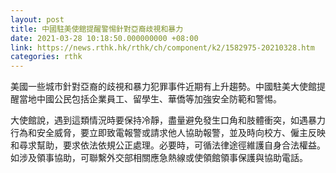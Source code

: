 ```yaml
---
layout: post
title: 中國駐美使館提醒警惕針對亞裔歧視和暴力
date: 2021-03-28 10:18:50.000000000 +08:00
link: https://news.rthk.hk/rthk/ch/component/k2/1582975-20210328.htm
categories: rthk
---
```


美國一些城市針對亞裔的歧視和暴力犯罪事件近期有上升趨勢。中國駐美大使館提醒當地中國公民包括企業員工、留學生、華僑等加強安全防範和警惕。

大使館說，遇到這類情況時要保持冷靜，盡量避免發生口角和肢體衝突，如遇暴力行為和安全威脅，要立即致電報警或請求他人協助報警，並及時向校方、僱主反映和尋求幫助，要求依法依規公正處理。必要時，可循法律途徑維護自身合法權益。如涉及領事協助，可聯繫外交部相關應急熱線或使領館領事保護與協助電話。
